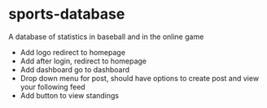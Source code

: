 # sports-database
A database of statistics in baseball and in the online game

- Add logo redirect to homepage
- Add after login, redirect to homepage
- Add dashboard go to dashboard 
- Drop down menu for post, should have options to create post and view your following feed
- Add button to view standings
